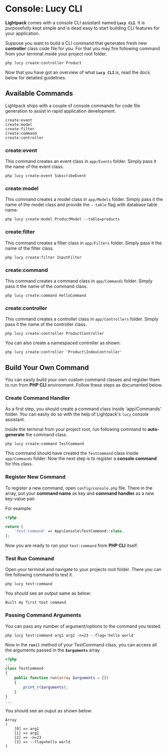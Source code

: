 # Console: Lucy CLI

**Lightpack** comes with a console CLI assistant named **`Lucy CLI`**. It is purposefully kept simple and is dead easy to start building CLI features for your application.

Suppose you want to build a CLI command that generates fresh new **controller** class
code file for you. For that you may fire following command from your terminal inside
your project root folder.

```terminal
php lucy create:controller Product
```

Now that you have got an overview of what **`Lucy CLI`** is, read the docs below
for detailed guidelines.

## Available Commands

Lightpack ships with a couple of console commands for code file generation to assist in 
rapid application development.

```terminal
create:event
create:model
create:filter
create:command
create:controller
```

### create:event

This command creates an event class in `app/Events` folder. Simply pass it the name
of the event class.

```terminal
php lucy create:event SubscribeEvent
```

### create:model

This command creates a model class in `app/Models` folder. Simply pass it the name
of the model class and provide the `--table` flag with database table name.

```terminal
php lucy create:model ProductModel --table=products
```

### create:filter

This command creates a filter class in `app/Filters` folder. Simply pass it the name
of the filter class.

```terminal
php lucy create:filter InputFilter
```

### create:command

This command creates a command class in `app/Commands` folder. Simply pass it the name
of the command class.

```terminal
php lucy create:command HelloCommand
```

### create:controller

This command creates a controller class in `app/Controllers` folder. Simply pass it the name of the controller class.

```terminal
php lucy create:controller ProductController
```

You can also create a namespaced controller as shown:

```terminal 
php lucy create:controller 'Product\IndexController'
```

## Build Your Own Command

You can easily build your own custom command classes and register them to run from **PHP CLI** environment. Follow these steps as documented below.

### Create Command Handler

As a first step, you should create a command class inside 'app/Commands' folder. You can easliy do so with the help of Lightpack's `lucy` console assistant.

Inside the terminal from your project root, run following command to **auto-generate**
the command class.

```terminal
php lucy create:command TestCommand
```

This command should have created the `TestCommand` class inside `app/Commands` folder. Now the next step is to register a **console command** for this class.

### Register New Command

To register a new command, open `config/console.php` file. There in the array,
put your **command name** as key and **command handler** as a new key-value pair.

For example:

```php
<?php

return [
    'test:command' => App\Console\TestCommand::class,
];
```

Now you are ready to run your `test:command` from **PHP CLI** itself.

### Test Run Command

Open your terminal and navigate to your projects root folder. There you can fire
following command to test it.

```terminal
php lucy test:command
```

You should see an output same as below:

```terminal
Built my first test command
```

### Passing Command Arguments

You can pass any number of argument/options to the command you tested.

```terminal
php lucy test:command arg1 arg2 -n=23 --flag='hello world'
```

Now in the **`run()`** method of your TestCommand class, you can access all the
arguments passed in the **`$arguments`** array.

```php
<?php
...
class TestCommand
{
    public function run(array $arguments = [])
    {
        print_r($arguments);
    }
}
...
```

You should see an ouput as shown below:

```terminal
Array
(
    [0] => arg1
    [1] => arg2
    [2] => -n=23
    [3] => --flag=hello world
)
```